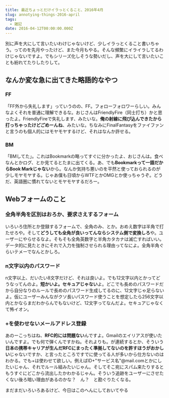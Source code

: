 ```yaml
---
title: 最近ちょっとだけイラっとくること、2016年4月
slug: annotying-things-2016-april
tags:
  - 雑記
date: 2016-04-12T00:00:00.000Z
---
```

別に声を大にして言いたいわけじゃないけど、少しイラっとくること書いちゃう。ってのを先月やったけど、また今月もやる。そんな頻繁にイライラしてるわけじゃないですよ。でもシリーズ化しそうな勢いだし、声を大にして言いたいことも紛れてたりしたりして。

## なんか変な急に出てきた略語的なやつ
### FF
「FF外から失礼します」っていうのの、FF。フォローフォロワーらしい。みんなよくそれを普通に理解できるな。おじさんはFriendlyFire（同士打ち）かと思ったよ。FriendlyFireで失礼します、みたいな。**俺の射線に飛び込んできたから打っちゃったけどごめーんね**、みたいな。ちなみにFinalFantasyをファイファンと言うのも個人的にはモヤモヤするけど、それはなんか許せる。

### BM
「BMしてた」。これはBookmarkの略ってすぐに分かったよ、おじさんは。食べなんとかログ、とか見てるとたまに出てくる。あ、でも**Bookmarkって一語だからBook Markじゃない**から。なんか気持ち悪いのを平然と使っておられるのが少しモヤモヤする。じゃあ僕も日頃からWTFとかOMGとか使っちゃうぞ。どうだ、英語圏に慣れてないとモヤモヤするだろー。

## Webフォームのこと
### 全角半角を区別はおろか、要求さえするフォーム
いろいろ住所とか登録するフォームで、全角のみ、とか。おめえ数字は半角で打たせろや。そして**どうしても全角が良いってんならシステム側で変換しろ**や。ユーザーにやらせるなよ。そもそも全角英数字と半角カタカナは滅亡すればいい。データ的に見たときにそれで入力を強制させられる理由ってなによ。全角半角ぐらいテメーでなんとかしろ。

### n文字以内のパスワード
n文字以上、だいたい8文字だけど、それは良いよ。でも12文字以内とかってどうなってんのよ。**短かいよ。セキュアじゃない**よ。どこでも長めのパスワードだから自分なりのルールで長めのパスワード生成してるのに、12文字じゃ足らないよ。仮にユーザーみんながクソ長いパスワード使うことを想定したら256文字以内とかならまだわからんでもないけど、12文字ってなんだよ。セキュアじゃなくて怖イオン。

### +を使わせないメールアドレス登録
あのーこっちはね、**RFC的には問題ない**んですよ。Gmailのエイリアスが使いたいんですよ。でも何で弾くんですかね。それよりも。が連続するとか、そういう**日本の携帯キャリアが生んだRFCにまったく準拠してないのを許すほうがおかしい**じゃないですか、と言ったところですでに使ってる人が多いから仕方ないのはわかる。でも+は使わせて欲しい。例えばID+"サービス名"@mail.comとかにしたいじゃん、それでルール組みたいじゃん。そしてそこ宛にスパム来たりするともうすぐにどこから流出したかわかるじゃん。そういう追跡をユーザーにさせたくない後ろ暗い理由があるのかな？　ん？　と勘ぐりたくなる。


まだまだいろいろあるけど、今日はこのへんにしておいてやる
